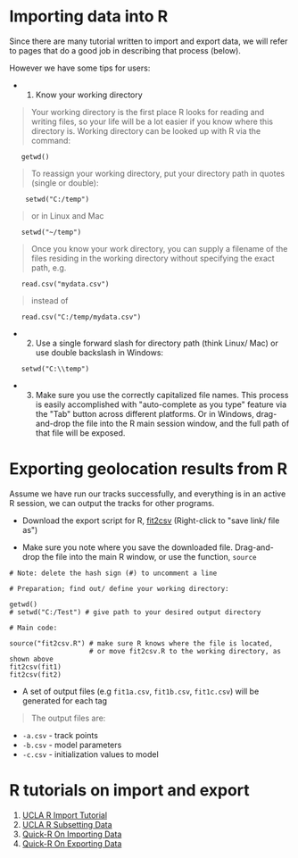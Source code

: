 

# Importing data into R #

Since there are many tutorial written to import and export data, we will refer to pages that do a good job in describing that process (below).

However we have some tips for users:

  * 1. Know your working directory

> Your working directory is the first place R looks for reading and writing files, so your life will be a lot easier if you know where this directory is. Working directory can be looked up with R via the command:
```
   getwd()
```

> To reassign your working directory, put your directory path in quotes (single or double):
```
    setwd("C:/temp")
```

> or in Linux and Mac
```
   setwd("~/temp")
```

> Once you know your work directory, you can supply a filename of the files residing in the working directory without specifying the exact path, e.g.
```
   read.csv("mydata.csv")
```

> instead of
```
   read.csv("C:/temp/mydata.csv")
```

  * 2. Use a single forward slash for directory path (think Linux/ Mac) or use double backslash in Windows:
```
   setwd("C:\\temp")
```

  * 3. Make sure you use the correctly capitalized file names. This process is easily accomplished with "auto-complete as you type" feature via the "Tab" button across different platforms.  Or in Windows, drag-and-drop the file into the R main session window, and the full path of that file will be exposed.

# Exporting geolocation results from R #

Assume we have run our tracks successfully, and everything is in an active R session, we can output the tracks for other programs.

  * Download the export script for R, [fit2csv](http://geolocation.googlecode.com/svn/trunk/updates/fit2csv.R) (Right-click to "save link/ file as")

  * Make sure you note where you save the downloaded file. Drag-and-drop the file into the main R window, or use the function, `source`

```
# Note: delete the hash sign (#) to uncomment a line

# Preparation; find out/ define your working directory:

getwd()
# setwd("C:/Test") # give path to your desired output directory

# Main code:

source("fit2csv.R") # make sure R knows where the file is located,
                    # or move fit2csv.R to the working directory, as shown above
fit2csv(fit1)
fit2csv(fit2)
```

  * A set of output files (e.g `fit1a.csv`, `fit1b.csv`, `fit1c.csv`) will be generated for each tag
> The output files are:
  * `-a.csv` - track points
  * `-b.csv` - model parameters
  * `-c.csv` - initialization values to model

# R tutorials on import and export #

  1. [UCLA R Import Tutorial](http://www.ats.ucla.edu/stat/r/modules/raw_data.htm)
  1. [UCLA R Subsetting Data](http://www.ats.ucla.edu/stat/R/modules/subsetting.htm)
  1. [Quick-R On Importing Data](http://www.statmethods.net/input/importingdata.html)
  1. [Quick-R On Exporting Data](http://www.statmethods.net/input/exportingdata.html)